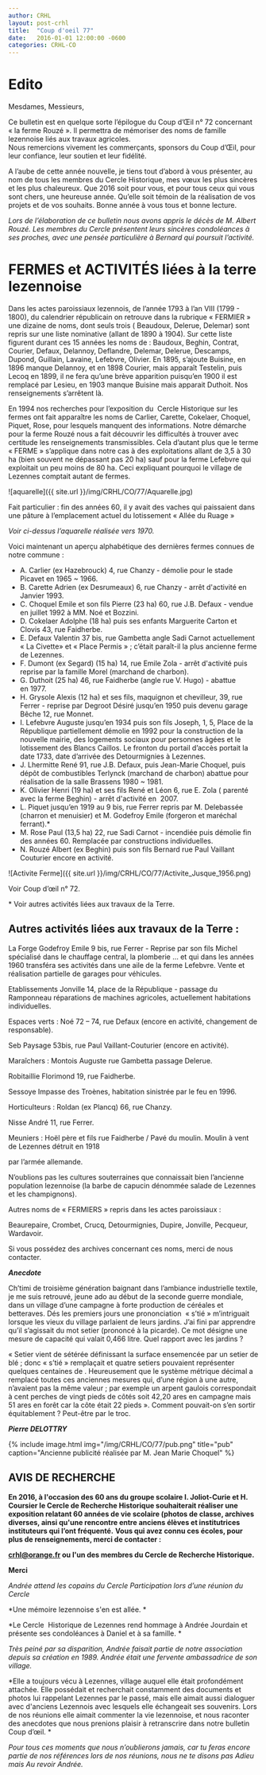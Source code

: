 ```yaml
---
author: CRHL
layout: post-crhl
title:  "Coup d'oeil 77"
date:   2016-01-01 12:00:00 -0600
categories: CRHL-CO
---
```


# Edito

Mesdames, Messieurs,

Ce bulletin est en quelque sorte l’épilogue du Coup d’Œil n° 72 concernant « la ferme Rouzé ». Il permettra de  mémoriser des noms de famille lezennoise liés aux travaux agricoles.  
Nous remercions vivement les commerçants, sponsors du Coup d’Œil, pour leur confiance, leur soutien et leur fidélité.

A l’aube de cette année nouvelle, je tiens tout d’abord à vous présenter, au nom de tous les membres du Cercle Historique, mes vœux les plus sincères et les plus chaleureux. Que 2016 soit pour vous, et pour tous ceux qui vous sont chers, une heureuse année. Qu’elle soit témoin de la réalisation de vos projets et de vos souhaits. Bonne année à vous tous et bonne lecture.

_Lors de l’élaboration de ce bulletin nous avons appris le décès de M.
Albert Rouzé. Les membres du Cercle présentent leurs sincères condoléances à ses
proches, avec une pensée particulière à Bernard qui poursuit l’activité._

# FERMES et ACTIVITÉS liées à la terre lezennoise

Dans les actes paroissiaux lezennois, de l’année 1793 à l’an VIII (1799 - 1800),
du calendrier républicain on retrouve dans la rubrique «
FERMIER » une dizaine de noms, dont seuls trois ( Beaudoux, Delerue,
Delemar) sont repris sur une liste nominative (allant de 1890 à 1904).
Sur cette liste figurent durant ces 15 années les noms de : Baudoux,
Beghin, Contrat, Courier, Defaux, Delannoy, Deflandre, Delemar, Delerue,
Descamps, Dupond, Guillain, Lavaine, Lefebvre, Olivier. En 1895,
s’ajoute Buisine, en 1896 manque Delannoy, et en 1898 Courier, mais
apparaît Testelin, puis Lecoq en 1899, il ne fera qu’une brève
apparition puisqu’en 1900 il est remplacé par Lesieu, en 1903 manque
Buisine mais apparait Duthoit. Nos renseignements s’arrêtent là.

En 1994 nos recherches pour l’exposition du  Cercle Historique sur les
fermes ont fait apparaître les noms de Carlier, Carette, Cokelaer,
Choquel, Piquet, Rose, pour lesquels manquent des informations. Notre
démarche pour la ferme Rouzé nous a fait découvrir les difficultés à
trouver avec certitude les renseignements transmissibles. Cela d’autant
plus que le terme « FERME » s’applique dans notre cas à des
exploitations allant de 3,5 à 30 ha (bien souvent ne dépassant pas 20
ha) sauf pour la ferme Lefebvre qui exploitait un peu moins de 80 ha.
Ceci expliquant pourquoi le village de Lezennes comptait autant de
fermes.

![aquarelle]({{ site.url }}/img/CRHL/CO/77/Aquarelle.jpg)

Fait particulier : fin des années 60, il y avait des vaches qui
paissaient dans une pâture à l’emplacement actuel du lotissement « Allée
du Ruage »

_Voir ci-dessus l’aquarelle réalisée vers 1970._

Voici maintenant un aperçu alphabétique des dernières fermes connues de
notre commune :

- A. Carlier (ex Hazebrouck) 4, rue Chanzy - démolie pour le stade
   Picavet en 1965 \~ 1966.
- B.  Carette Adrien (ex Desrumeaux) 6, rue Chanzy - arrêt d'activité en
   Janvier 1993.
- C.  Choquel Emile et son fils Pierre (23 ha) 60, rue J.B. Defaux  -
   vendue en juillet 1992 à MM. Noé et Bozzini.
- D.   Cokelaer Adolphe (18 ha) puis ses enfants Marguerite Carton et
   Clovis 43, rue Faidherbe.
- E.  Defaux Valentin 37 bis, rue Gambetta angle Sadi Carnot actuellement
   « La Civette» et « Place Permis » ; c’était paraît-il la plus
   ancienne ferme de Lezennes.
- F.  Dumont (ex Segard) (15 ha) 14, rue Emile Zola - arrêt d'activité
   puis reprise par la famille Morel (marchand de charbon).
- G.  Duthoit (25 ha) 46, rue Faidherbe (angle rue V. Hugo) - abattue
   en 1977.
- H.  Grysole Alexis (12 ha) et ses fils, maquignon et chevilleur, 39, rue
   Ferrer - reprise par Degroot Désiré jusqu’en 1950 puis devenu garage
   Bêche 12, rue Monnet.
- I.  Lefebvre Auguste jusqu’en 1934 puis son fils Joseph, 1, 5, Place de
   la République partiellement démolie en 1992 pour la construction
   de la nouvelle mairie, des logements sociaux pour personnes âgées et
   le lotissement des Blancs Caillos. Le fronton du portail d’accès
   portait la date 1733, date d’arrivée des Detourmignies à Lezennes.
- J.  Lhermitte René 91, rue J.B. Defaux, puis Jean-Marie Choquel, puis
   dépôt de combustibles Terlynck (marchand de charbon) abattue pour
   réalisation de la salle Brassens 1980 \~ 1981.
- K.  Olivier Henri (19 ha) et ses fils René et Léon 6, rue E. Zola (
   parenté avec la ferme Beghin) - arrêt d'activité en  2007.
- L.  Piquet jusqu’en 1919 au 9 bis, rue Ferrer repris par M. Delebassée
   (charron et menuisier) et M. Godefroy Emile (forgeron et maréchal
   ferrant).\*
- M.  Rose Paul (13,5 ha) 22, rue Sadi Carnot - incendiée puis démolie fin
   des années 60. Remplacée par constructions individuelles.
- N.  Rouzé Albert (ex Beghin) puis son fils Bernard rue Paul Vaillant
   Couturier encore en activité.

![Activite Ferme]({{ site.url }}/img/CRHL/CO/77/Activite_Jusque_1956.png)

Voir Coup d’œil n° 72.

\* Voir autres activités liées aux travaux de la Terre.

## Autres activités liées aux travaux de la Terre :

La Forge Godefroy Emile 9 bis, rue Ferrer - Reprise par son fils Michel
spécialisé dans le chauffage central, la plomberie … et qui dans les
années 1960 transféra ses activités dans une aile de la ferme Lefebvre.
Vente et réalisation partielle de garages pour véhicules.

Etablissements Jonville 14, place de la République - passage du
Ramponneau réparations de machines agricoles, actuellement habitations
individuelles.

Espaces verts : Noé 72 – 74, rue Defaux (encore en activité, changement
de responsable).

Seb Paysage 53bis, rue Paul Vaillant-Couturier (encore en activité).

Maraîchers : Montois Auguste rue Gambetta passage Delerue.

Robitaillie Florimond 19, rue Faidherbe.

Sessoye Impasse des Troènes, habitation sinistrée par le feu en 1996.

Horticulteurs : Roldan (ex Plancq) 66, rue Chanzy.

Nisse André 11, rue Ferrer.

Meuniers : Hoël père et fils rue Faidherbe / Pavé du moulin. Moulin à
vent de Lezennes détruit en 1918

par l’armée allemande.

N’oublions pas les cultures souterraines que connaissait bien l’ancienne
population lezennoise (la barbe de capucin dénommée salade de Lezennes
et les champignons).

Autres noms de « FERMIERS » repris dans les actes paroissiaux :

Beaurepaire, Crombet, Crucq, Detourmignies, Dupire, Jonville, Pecqueur,
Wardavoir.

Si vous possédez des archives concernant ces noms, merci de nous
contacter.

***Anecdote***

Ch’timi de troisième génération baignant dans l’ambiance industrielle
textile, je me suis retrouvé, jeune ado au début de la seconde guerre
mondiale, dans un village d’une campagne à forte production de céréales
et betteraves. Dés les premiers jours une prononciation  « s’tié »
m’intriguait lorsque les vieux du village parlaient de leurs jardins.
J’ai fini par apprendre qu’il s’agissait du mot setier (prononcé à la
picarde). Ce mot désigne une mesure de capacité qui valait 0,466 litre.
Quel rapport avec les jardins ?

« Setier vient de sétérée définissant la surface ensemencée par un
setier de blé ; donc « s’tié » remplaçait et quatre setiers pouvaient
représenter quelques centaines de . Heureusement que le système métrique
décimal a remplacé toutes ces anciennes mesures qui, d’une région à une
autre, n’avaient pas la même valeur ; par exemple un arpent gaulois
correspondait à cent perches de vingt pieds de côtés soit 42,20 ares en
campagne mais 51 ares en forêt car la côte était 22 pieds ». Comment
pouvait-on s’en sortir équitablement ? Peut-être par le troc.

***Pierre DELOTTRY***

{% include image.html
            img="/img/CRHL/CO/77/pub.png"
            title="pub"
            caption="Ancienne publicité réalisée par M. Jean Marie Choquel" %}

## AVIS DE RECHERCHE

**En 2016, à l'occasion des 60 ans du groupe scolaire I. Joliot-Curie et
H. Coursier le Cercle de Recherche Historique souhaiterait réaliser une exposition
relatant 60 années de vie scolaire (photos de classe, archives diverses, ainsi
qu'une rencontre entre anciens élèves et institutrices instituteurs qui l’ont
fréquenté.**
**Vous qui avez connu ces écoles, pour plus de renseignements, merci de
contacter :**

**crhl@orange.fr ou l'un des membres du Cercle de Recherche Historique.**

**Merci**

*Andrée attend les copains du Cercle Participation lors d’une réunion du
Cercle*

*Une mémoire lezennoise s'en est allée. *

*Le Cercle  Historique de Lezennes rend hommage à Andrée Jourdain et
présente ses condoléances à Daniel et à sa famille. *

*Très peiné par sa disparition, Andrée faisait partie de notre
association depuis sa création en 1989. Andrée était une fervente
ambassadrice de son village.*

*Elle a toujours vécu à Lezennes, village auquel elle était profondément
attachée. Elle possédait et recherchait constamment des documents et
photos lui rappelant Lezennes par le passé, mais elle aimait aussi
dialoguer avec d'anciens Lezennois avec lesquels elle échangeait ses
souvenirs. Lors de nos réunions elle aimait commenter la vie
lezennoise, et nous raconter des anecdotes que nous prenions plaisir à
retranscrire dans notre bulletin Coup d’œil. *

*Pour tous ces moments que nous n’oublierons jamais, car tu feras encore
partie de nos références lors de nos réunions, nous ne te disons pas
Adieu mais Au revoir Andrée.*
